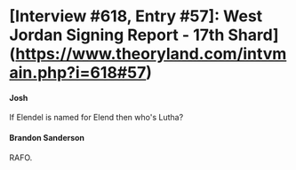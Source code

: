 # [Interview #618, Entry #57]: West Jordan Signing Report - 17th Shard](https://www.theoryland.com/intvmain.php?i=618#57)

#### Josh

If Elendel is named for Elend then who's Lutha?

#### Brandon Sanderson

RAFO.

